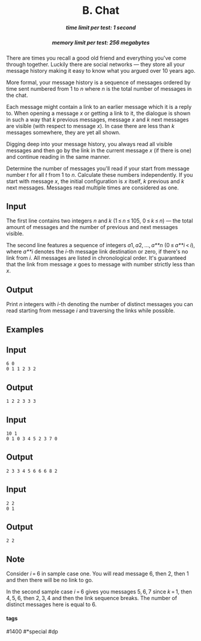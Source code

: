 <h1 style='text-align: center;'> B. Chat</h1>

<h5 style='text-align: center;'>time limit per test: 1 second</h5>
<h5 style='text-align: center;'>memory limit per test: 256 megabytes</h5>

There are times you recall a good old friend and everything you've come through together. Luckily there are social networks — they store all your message history making it easy to know what you argued over 10 years ago.

More formal, your message history is a sequence of messages ordered by time sent numbered from 1 to *n* where *n* is the total number of messages in the chat.

Each message might contain a link to an earlier message which it is a reply to. When opening a message *x* or getting a link to it, the dialogue is shown in such a way that *k* previous messages, message *x* and *k* next messages are visible (with respect to message *x*). In case there are less than *k* messages somewhere, they are yet all shown.

Digging deep into your message history, you always read all visible messages and then go by the link in the current message *x* (if there is one) and continue reading in the same manner.

Determine the number of messages you'll read if your start from message number *t* for all *t* from 1 to *n*. Calculate these numbers independently. If you start with message *x*, the initial configuration is *x* itself, *k* previous and *k* next messages. Messages read multiple times are considered as one.

## Input

The first line contains two integers *n* and *k* (1 ≤ *n* ≤ 105, 0 ≤ *k* ≤ *n*) — the total amount of messages and the number of previous and next messages visible.

The second line features a sequence of integers *a*1, *a*2, ..., *a**n* (0 ≤ *a**i* < *i*), where *a**i* denotes the *i*-th message link destination or zero, if there's no link from *i*. All messages are listed in chronological order. It's guaranteed that the link from message *x* goes to message with number strictly less than *x*.

## Output

Print *n* integers with *i*-th denoting the number of distinct messages you can read starting from message *i* and traversing the links while possible.

## Examples

## Input


```
6 0  
0 1 1 2 3 2  

```
## Output


```
1 2 2 3 3 3   

```
## Input


```
10 1  
0 1 0 3 4 5 2 3 7 0  

```
## Output


```
2 3 3 4 5 6 6 6 8 2   

```
## Input


```
2 2  
0 1  

```
## Output


```
2 2   

```
## Note

Consider *i* = 6 in sample case one. You will read message 6, then 2, then 1 and then there will be no link to go.

In the second sample case *i* = 6 gives you messages 5, 6, 7 since *k* = 1, then 4, 5, 6, then 2, 3, 4 and then the link sequence breaks. The number of distinct messages here is equal to 6.



#### tags 

#1400 #*special #dp 